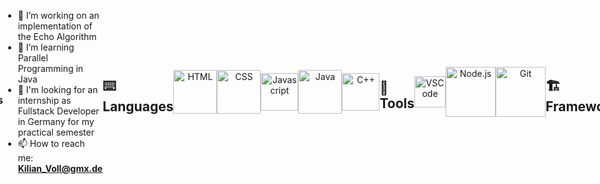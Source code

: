 <main style="display:flex; justify-content:center; align-items:center">
 
# Hello there, I'm Kilian
 
### About Me 🌟
 
Im a Computer Science Student at Hochschule Bremerhaven University of Applied Sciences, I have become passionate about creating dynamic, engaging, and responsive web applications in the last few month.
 
 ### Current Activites

- 🔭 I’m working on an implementation of the Echo Algorithm 
- 🌱 I’m learning Parallel Programming in Java
- 👀 I'm looking for an internship as Fullstack Developer in Germany for my practical semester
- 📫 How to reach me: **Kilian_Voll@gmx.de** 
 
## ⌨️ Languages
 
<p align="center" style="display:flex; justify-content:center; align-items:center">
<img alt="HTML" width="70px" height="70px" src="https://raw.githubusercontent.com/yurijserrano/Github-Profile-Readme-Logos/042e36c55d4d757621dedc4f03108213fbb57ec4/others/html.svg" title="HTML" />
<img alt="CSS" width="70px" height="70px" src="https://raw.githubusercontent.com/yurijserrano/Github-Profile-Readme-Logos/042e36c55d4d757621dedc4f03108213fbb57ec4/others/css.svg" title="CSS"/>
<img alt="Javascript" width="60px" height="60px" src="https://raw.githubusercontent.com/yurijserrano/Github-Profile-Readme-Logos/042e36c55d4d757621dedc4f03108213fbb57ec4/programming%20languages/javascript.svg" title="Javascript"/>
<img alt="Java" width="70px" height="70px" src="https://raw.githubusercontent.com/yurijserrano/Github-Profile-Readme-Logos/042e36c55d4d757621dedc4f03108213fbb57ec4/programming%20languages/java.svg" title="Java" />
<img alt="C++" width="60px" height="60px" src="https://raw.githubusercontent.com/yurijserrano/Github-Profile-Readme-Logos/042e36c55d4d757621dedc4f03108213fbb57ec4/programming%20languages/c%2B%2B.svg" title="C++" />
</p>

## 🧰Tools
 
<p align="center"style="display:flex; justify-content:center; align-items:center">
<img alt="VSCode" width="50px" height="50px" src="https://raw.githubusercontent.com/yurijserrano/Github-Profile-Readme-Logos/042e36c55d4d757621dedc4f03108213fbb57ec4/text%20editors/vscode.svg" title="vscode" />
<img alt="Node.js" width="80px" height="80px" src="https://raw.githubusercontent.com/yurijserrano/Github-Profile-Readme-Logos/042e36c55d4d757621dedc4f03108213fbb57ec4/frameworks/nodejs.svg" title="node.js"/>
<img alt="Git" width="80px" height="80px" src="https://raw.githubusercontent.com/yurijserrano/Github-Profile-Readme-Logos/042e36c55d4d757621dedc4f03108213fbb57ec4/others/git.svg" title="Git"/>
</p>

## 🏗️ Frameworks
 
<p align="center">
<img alt="Vue" width="70px" height="70px" src="https://raw.githubusercontent.com/yurijserrano/Github-Profile-Readme-Logos/042e36c55d4d757621dedc4f03108213fbb57ec4/frameworks/vuejs.svg" title="Vue"/>
</p>

## 📈 My github stats

<div align="center" style="display: flex; align-items: center; justify-content:center; mind-width:300px;">
  <a href="https://github.com/anuraghazra/github-readme-stats"><img src="https://github-readme-stats.vercel.app/api?username=Kilian-Voll&show_icons=true&theme=gotham" alt="Kilian-Voll" title="GitHub-Stats" style="max-height: 100%; width: auto;" /></a>
</div>
<div align="center" style="display: flex; align-items: center; justify-content:center; mind-width:300px;">
<a href="https://github.com/anuraghazra/github-readme-stats"><img align="center" src="https://github-readme-stats.vercel.app/api/top-langs/?username=Kilian-Voll&show_icons=true&theme=gotham" title="GitHub-Top-Language" style="max-height: 100%; width: auto;" /></a>
</div>
 
</main>
<!--
**Kilian-Voll/Kilian-Voll** is a ✨ _special_ ✨ repository because its `README.md` (this file) appears on your GitHub profile.

Here are some ideas to get you started:

- 🔭 I’m currently working on ...
- 🌱 I’m currently learning ...
- 👯 I’m looking to collaborate on ...
- 🤔 I’m looking for help with ...
- 💬 Ask me about ...
- 📫 How to reach me: ...
- 😄 Pronouns: ...
- ⚡ Fun fact: ...
-->
